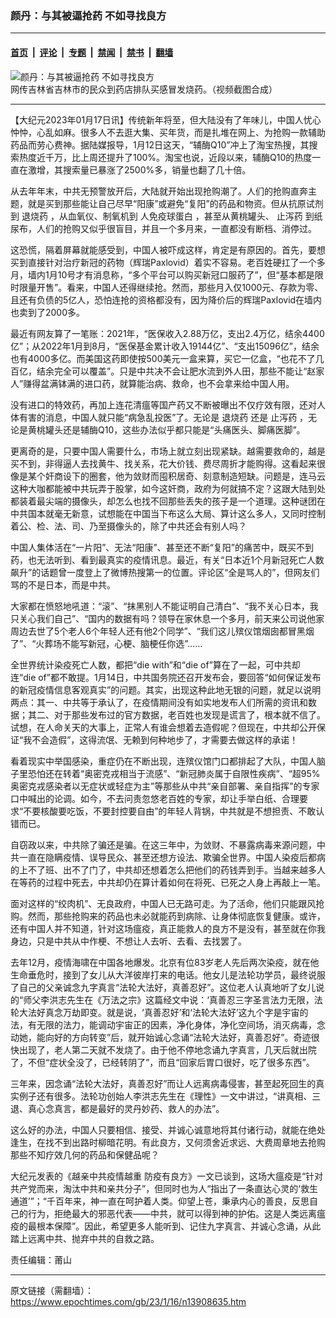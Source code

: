 ### 颜丹：与其被逼抢药 不如寻找良方

---

#### [首页](../../../..?n13908635) &nbsp;|&nbsp; [评论](../../../../../epoch-comment?n13908635) &nbsp;|&nbsp; [专题](../../../../../epoch-special?n13908635) &nbsp;|&nbsp; [禁闻](../../../../../epoch-news?n13908635) &nbsp;|&nbsp; [禁书](../../../../../books?n13908635) &nbsp;|&nbsp; [翻墙](https://github.com/gfw-breaker/nogfw/blob/master/README.md?n13908635)


<div><img alt="颜丹：与其被逼抢药 不如寻找良方" class="attachment-djy_600_400 size-djy_600_400 wp-post-image" src="https://i.epochtimes.com/assets/uploads/2020/05/650d9c265cc516824cf9af7ae79dd61f-600x400.png"/>
<div class="caption">
 网传吉林省吉林市的民众到药店排队买感冒发烧药。（视频截图合成）
</div></div><hr/><div class="post_content" id="artbody" itemprop="articleBody">
 <!-- article content begin -->
 <p>
  【大纪元2023年01月17日讯】传统新年将至，但大陆没有了年味儿，中国人忧心忡忡，心乱如麻。很多人不去逛大集、买年货，而是扎堆在网上、为抢购一款辅助药品而劳心费神。据陆媒报导，1月12日这天，“辅酶Q10”冲上了淘宝热搜，其搜索热度近千万，比上周还提升了100%。淘宝也说，近段以来，辅酶Q10的热度一直在激增，其搜索量已暴涨了2500%多，销量也翻了几十倍。
 </p>
 <p>
  从去年年末，中共无预警放开后，大陆就开始出现抢购潮了。人们的抢购直奔主题，就是买到那些能让自己尽早“阳康”或避免“复阳”的药品和物资。但从抗原试剂到
  <ok href="https://www.epochtimes.com/gb/tag/%E9%80%80%E7%83%A7%E8%8D%AF.html">
   退烧药
  </ok>
  ，从血氧仪、制氧机到
  <ok href="https://www.epochtimes.com/gb/tag/%E4%BA%BA%E5%85%8D%E7%96%AB%E7%90%83%E8%9B%8B%E7%99%BD.html">
   人免疫球蛋白
  </ok>
  ，甚至从黄桃罐头、
  <ok href="https://www.epochtimes.com/gb/tag/%E6%AD%A2%E6%B3%BB%E8%8D%AF.html">
   止泻药
  </ok>
  到纸尿布，人们的抢购又似乎很盲目，并且一个多月来，一直都没有断档、消停过。
 </p>
 <p>
  这恐慌，隔着屏幕就能感受到，中国人被吓成这样，肯定是有原因的。首先，要想买到直接针对治疗新冠的药物（辉瑞Paxlovid）着实不容易。老百姓硬扛了一个多月，墙内1月10号才有消息称，“多个平台可以购买新冠口服药了”，但“基本都是限时限量开售”。看来，中国人还得继续抢。然而，那些月入仅1000元、存款为零、且还有负债的5亿人，恐怕连抢的资格都没有，因为降价后的辉瑞Paxlovid在墙内也卖到了2000多。
 </p>
 <p>
  最近有网友算了一笔账：2021年，“医保收入2.88万亿，支出2.4万亿，结余4400亿”；从2022年1月到8月，“医保基金累计收入19144亿”、“支出15096亿”，结余也有4000多亿。而美国这药即使按500美元一盒来算，买它一亿盒，“也花不了几百亿，结余完全可以覆盖”。只是中共决不会让肥水流到外人田，那些不能让“赵家人”赚得盆满钵满的进口药，就算能治病、救命，也不会拿来给中国人用。
 </p>
 <p>
  没有进口的特效药，再加上连花清瘟等国产药又不断被曝出不仅疗效有限，还对人体有害的消息，中国人就只能“病急乱投医”了。无论是
  <ok href="https://www.epochtimes.com/gb/tag/%E9%80%80%E7%83%A7%E8%8D%AF.html">
   退烧药
  </ok>
  还是
  <ok href="https://www.epochtimes.com/gb/tag/%E6%AD%A2%E6%B3%BB%E8%8D%AF.html">
   止泻药
  </ok>
  ，无论是黄桃罐头还是辅酶Q10，这些办法似乎都只能是“头痛医头、脚痛医脚”。
 </p>
 <p>
  更离奇的是，只要中国人需要什么，市场上就立刻出现紧缺。越需要救命的，越是买不到，非得逼人去找黄牛、找关系，花大价钱、费尽周折才能购得。这看起来很像是某个奸商设下的圈套，他为敛财而囤积居奇、刻意制造短缺。问题是，连马云这种大咖都能被中共玩弄于股掌，如今这奸商，政府为何就搞不定？这跟大陆到处都装着最尖端的摄像头，却怎么也找不回那些丢失的孩子是一个道理。这种谜团在中共国本就毫无新意，试想能在中国当下布这么大局、算计这么多人，又同时控制着公、检、法、司、乃至摄像头的，除了中共还会有别人吗？
 </p>
 <p>
  中国人集体活在“一片阳”、无法“阳康”、甚至还不断“复阳”的痛苦中，既买不到药，也无法听到、看到最真实的疫情讯息。最近，有关“日本近1个月新冠死亡人数飙升”的话题曾一度登上了微博热搜第一的位置。评论区“全是骂人的”，但网友们骂的不是日本，而是中共。
 </p>
 <p>
  大家都在愤怒地吼道：“滚”、“抹黑别人不能证明自己清白”、“我不关心日本，我只关心我们自己”、“国内的数据有吗？领导在家休息一个多月，前天来公司说他家周边去世了5个老人6个年轻人还有他2个同学”、“我们这儿殡仪馆烟囱都冒黑烟了”、“火葬场不能写新冠，心梗、脑梗任你选”……
 </p>
 <p>
  全世界统计染疫死亡人数，都把“die with”和“die of”算在了一起，可中共却连“die of”都不敢提。1月14日，中共国务院还召开发布会，要回答“如何保证发布的新冠疫情信息客观真实”的问题。其实，出现这种此地无银的问题，就足以说明两点：其一、中共等于承认了，在疫情期间没有如实地发布人们所需的资讯和数据；其二、对于那些发布过的官方数据，老百姓也发现是谎言了，根本就不信了。试想，在人命关天的大事上，正常人有谁会想着去造假呢？但现在，中共却公开保证“我不会造假”，这得流氓、无赖到何种地步了，才需要去做这样的承诺！
 </p>
 <p>
  看着现实中举国感染，重症仍在不断出现，连殡仪馆门口都排起了大队，中国人脑子里恐怕还在转着“奥密克戎相当于流感”、“新冠肺炎属于自限性疾病”、“超95%奥密克戎感染者以无症状或轻症为主”等那些从中共“亲自部署、亲自指挥”的专家口中喊出的论调。如今，不去问责忽悠老百姓的专家，却让手举白纸、合理要求“不要核酸要吃饭，不要封控要自由”的年轻人背锅，中共就是不想担责、不敢认错而已。
 </p>
 <p>
  自窃政以来，中共除了骗还是骗。在这三年中，为敛财、不暴露病毒来源问题，中共一直在隐瞒疫情、误导民众、甚至还想方设法、欺骗全世界。中国人染疫后都病的上不了班、出不了门了，中共却还想着怎么把他们的药钱弄到手。当越来越多人在等药的过程中死去，中共却仍在算计着如何在将死、已死之人身上再敲上一笔。
 </p>
 <p>
  面对这样的“绞肉机”、无良政府，中国人已无路可走。为了活命，他们只能跟风抢购。然而，那些抢购来的药品也未必就能药到病除、让身体彻底恢复健康。或许，还有中国人并不知道，针对这场瘟疫，真正能救人的良方不是没有，甚至就在你我身边，只是中共从中作梗、不想让人去听、去看、去找罢了。
 </p>
 <p>
  去年12月，疫情海啸在中国各地爆发。北京有位83岁老人先后两次染疫，就在他生命垂危时，接到了女儿从大洋彼岸打来的电话。他女儿是法轮功学员，最终说服了自己的父亲诚念九字真言“法轮大法好，真善忍好”。这位老人认真地听了女儿说的“师父李洪志先生在《万法之宗》这篇经文中说：‘真善忍三字圣言法力无限，法轮大法好真念万劫即变。就是说，‘真善忍好’和‘法轮大法好’这九个字是宇宙的法，有无限的法力，能调动宇宙正的因素，净化身体，净化空间场，消灭病毒，念动她，能向好的方向转变”后，就开始诚心念诵“法轮大法好，真善忍好”。奇迹很快出现了，老人第二天就不发烧了。由于他不停地念诵九字真言，几天后就出院了，不但“症状全没了，已经转阴了”，而且“回家后胃口很好，吃了很多东西”。
 </p>
 <p>
  三年来，因念诵“法轮大法好，真善忍好”而让人远离病毒侵害，甚至起死回生的真实例子还有很多。法轮功创始人李洪志先生在《理性》一文中讲过，“讲真相、三退、真心念真言，都是最好的灵丹妙药、救人的办法”。
 </p>
 <p>
  这么好的办法，中国人只要相信、接受、并诚心诚意地将其付诸行动，就能在绝处逢生，在找不到出路时柳暗花明。有此良方，又何须舍近求远、大费周章地去抢购那些不知疗效几何的药品和保健品呢？
 </p>
 <p>
  大纪元发表的《越亲中共疫情越重 防疫有良方》一文已谈到，这场大瘟疫是“针对共产党而来，淘汰中共和亲共分子”，但同时也为人“指出了一条直达心灵的‘救生通道’”；“千百年来，神一直在呵护着人类。仰望上苍，秉承内心的善良，反思自己的行为，拒绝最大的邪恶代表——中共，就可以得到神的护佑。这是人类远离瘟疫的最根本保障”。因此，希望更多人能听到、记住九字真言、并诚心念诵，从此踏上远离中共、抛弃中共的自救之路。
 </p>
 <p>
  责任编辑：莆山
 </p>
 <!-- article content end -->
 <div id="below_article_ad">
 </div>
</div>


---

原文链接（需翻墙）：https://www.epochtimes.com/gb/23/1/16/n13908635.htm